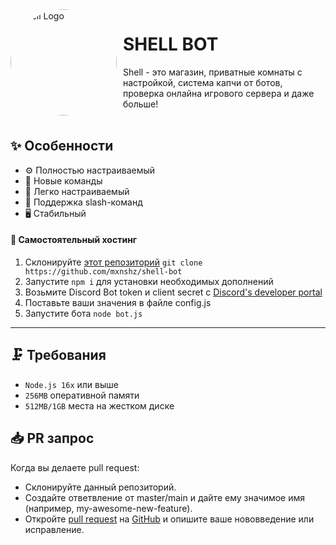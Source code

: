<img width="170" height="170" align="left" style="float: left; margin: 0 10px 0 0; border-radius: 50%;" alt="shell Logo" src="https://i.imgur.com/Sd53SRa.png">

# SHELL BOT

Shell - это магазин, приватные комнаты с настройкой, система капчи от ботов, проверка онлайна игрового сервера и даже больше! 
<br><br>


## ✨ Особенности
 - ⚙️ Полностью настраиваемый
 - 🌆 Новые команды 
 - 📝 Легко настраиваемый
 - 💯 Поддержка slash-команд
 - 🖥️ Стабильный

#### 🤖 Самостоятельный хостинг 
1. Склонируйте [этот репозиторий](https://github.com/mxnshz/shell-bot) `git clone https://github.com/mxnshz/shell-bot`
2. Запустите `npm i` для установки необходимых дополнений
3. Возьмите Discord Bot token и client secret с [Discord's developer portal](https://discord.com/developers/applications)
4. Поставьте ваши значения в файле config.js
5. Запустите бота `node bot.js`
---

## 🗜️ Требования
 - `Node.js 16x` или выше
 - `256MB` оперативной памяти
 - `512MB/1GB` места на жестком диске

## 📥 PR запрос
Когда вы делаете  pull request:
- Склонируйте данный репозиторий.
- Создайте ответвление от master/main и дайте ему значимое имя (например, my-awesome-new-feature).
- Откройте [pull request](https://github.com/mxnshz/shell-bot/pulls) на [GitHub](https://github.com) и опишите ваше нововведение или исправление.

